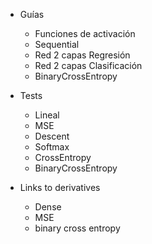 * Guías
  * Funciones de activación
  * Sequential
  * Red 2 capas Regresión
  * Red 2 capas Clasificación
  * BinaryCrossEntropy
  
* Tests
    * Lineal
    * MSE
    * Descent
    * Softmax
    * CrossEntropy
    * BinaryCrossEntropy


* Links to derivatives
    * Dense
    * MSE
    * binary cross entropy